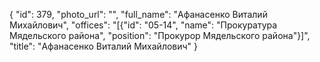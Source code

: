 {
    "id": 379,
    "photo_url": "",
    "full_name": "Афанасенко Виталий Михайлович",
    "offices": "[{\"id\": \"05-14\", \"name\": \"Прокуратура Мядельского района\", \"position\": \"Прокурор Мядельского района\"}]",
    "title": "Афанасенко Виталий Михайлович"
}